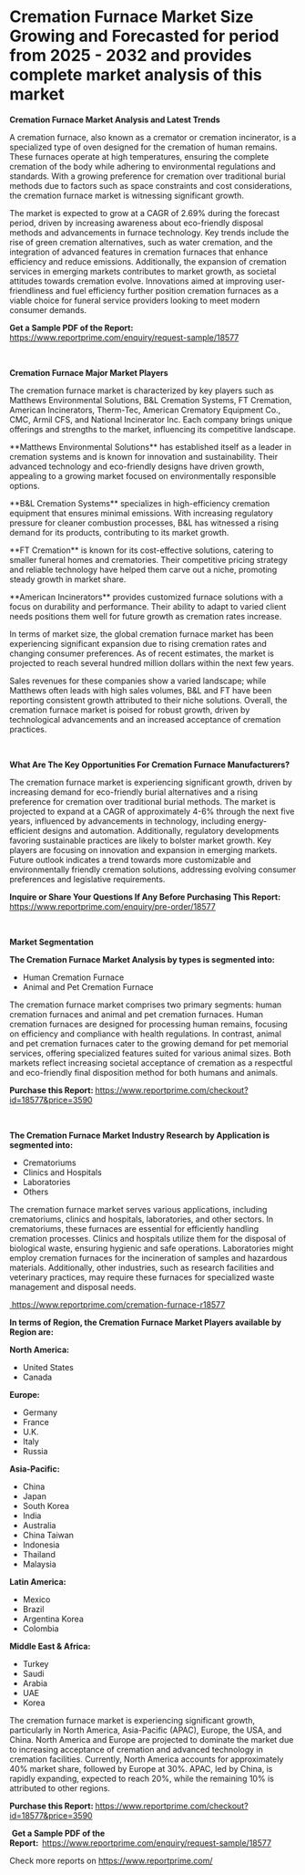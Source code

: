 <p><h1>Cremation Furnace Market Size Growing and Forecasted for period from 2025 - 2032 and provides complete market analysis of this market</h1></p><p><strong>Cremation Furnace Market Analysis and Latest Trends</strong></p>
<p><p>A cremation furnace, also known as a cremator or cremation incinerator, is a specialized type of oven designed for the cremation of human remains. These furnaces operate at high temperatures, ensuring the complete cremation of the body while adhering to environmental regulations and standards. With a growing preference for cremation over traditional burial methods due to factors such as space constraints and cost considerations, the cremation furnace market is witnessing significant growth. </p><p>The market is expected to grow at a CAGR of 2.69% during the forecast period, driven by increasing awareness about eco-friendly disposal methods and advancements in furnace technology. Key trends include the rise of green cremation alternatives, such as water cremation, and the integration of advanced features in cremation furnaces that enhance efficiency and reduce emissions. Additionally, the expansion of cremation services in emerging markets contributes to market growth, as societal attitudes towards cremation evolve. Innovations aimed at improving user-friendliness and fuel efficiency further position cremation furnaces as a viable choice for funeral service providers looking to meet modern consumer demands.</p></p>
<p><strong>Get a Sample PDF of the Report:&nbsp;</strong> <a href="https://www.reportprime.com/enquiry/request-sample/18577?utm_campaign=2866&utm_medium=2&utm_source=Github&utm_content=ia&utm_term=19032025&utm_id=cremation-furnace">https://www.reportprime.com/enquiry/request-sample/18577</a></p>
<p>&nbsp;</p>
<p><strong>Cremation Furnace Major Market Players</strong></p>
<p><p>The cremation furnace market is characterized by key players such as Matthews Environmental Solutions, B&L Cremation Systems, FT Cremation, American Incinerators, Therm-Tec, American Crematory Equipment Co., CMC, Armil CFS, and National Incinerator Inc. Each company brings unique offerings and strengths to the market, influencing its competitive landscape.</p><p>**Matthews Environmental Solutions** has established itself as a leader in cremation systems and is known for innovation and sustainability. Their advanced technology and eco-friendly designs have driven growth, appealing to a growing market focused on environmentally responsible options. </p><p>**B&L Cremation Systems** specializes in high-efficiency cremation equipment that ensures minimal emissions. With increasing regulatory pressure for cleaner combustion processes, B&L has witnessed a rising demand for its products, contributing to its market growth.</p><p>**FT Cremation** is known for its cost-effective solutions, catering to smaller funeral homes and crematories. Their competitive pricing strategy and reliable technology have helped them carve out a niche, promoting steady growth in market share.</p><p>**American Incinerators** provides customized furnace solutions with a focus on durability and performance. Their ability to adapt to varied client needs positions them well for future growth as cremation rates increase. </p><p>In terms of market size, the global cremation furnace market has been experiencing significant expansion due to rising cremation rates and changing consumer preferences. As of recent estimates, the market is projected to reach several hundred million dollars within the next few years.</p><p>Sales revenues for these companies show a varied landscape; while Matthews often leads with high sales volumes, B&L and FT have been reporting consistent growth attributed to their niche solutions. Overall, the cremation furnace market is poised for robust growth, driven by technological advancements and an increased acceptance of cremation practices.</p></p>
<p>&nbsp;</p>
<p><strong>What Are The Key Opportunities For Cremation Furnace Manufacturers?</strong></p>
<p><p>The cremation furnace market is experiencing significant growth, driven by increasing demand for eco-friendly burial alternatives and a rising preference for cremation over traditional burial methods. The market is projected to expand at a CAGR of approximately 4-6% through the next five years, influenced by advancements in technology, including energy-efficient designs and automation. Additionally, regulatory developments favoring sustainable practices are likely to bolster market growth. Key players are focusing on innovation and expansion in emerging markets. Future outlook indicates a trend towards more customizable and environmentally friendly cremation solutions, addressing evolving consumer preferences and legislative requirements.</p></p>
<p><strong>Inquire or Share Your Questions If Any Before Purchasing This Report:</strong> <a href="https://www.reportprime.com/enquiry/pre-order/18577?utm_campaign=2866&utm_medium=2&utm_source=Github&utm_content=ia&utm_term=19032025&utm_id=cremation-furnace">https://www.reportprime.com/enquiry/pre-order/18577</a></p>
<p>&nbsp;</p>
<p><strong>Market Segmentation</strong></p>
<p><strong>The Cremation Furnace Market Analysis by types is segmented into:</strong></p>
<p><ul><li>Human Cremation Furnace</li><li>Animal and Pet Cremation Furnace</li></ul></p>
<p><p>The cremation furnace market comprises two primary segments: human cremation furnaces and animal and pet cremation furnaces. Human cremation furnaces are designed for processing human remains, focusing on efficiency and compliance with health regulations. In contrast, animal and pet cremation furnaces cater to the growing demand for pet memorial services, offering specialized features suited for various animal sizes. Both markets reflect increasing societal acceptance of cremation as a respectful and eco-friendly final disposition method for both humans and animals.</p></p>
<p><strong>Purchase this Report:&nbsp;</strong><a href="https://www.reportprime.com/checkout?id=18577&price=3590&utm_campaign=2866&utm_medium=2&utm_source=Github&utm_content=ia&utm_term=19032025&utm_id=cremation-furnace">https://www.reportprime.com/checkout?id=18577&price=3590</a></p>
<p>&nbsp;</p>
<p><strong>The Cremation Furnace Market Industry Research by Application is segmented into:</strong></p>
<p><ul><li>Crematoriums</li><li>Clinics and Hospitals</li><li>Laboratories</li><li>Others</li></ul></p>
<p><p>The cremation furnace market serves various applications, including crematoriums, clinics and hospitals, laboratories, and other sectors. In crematoriums, these furnaces are essential for efficiently handling cremation processes. Clinics and hospitals utilize them for the disposal of biological waste, ensuring hygienic and safe operations. Laboratories might employ cremation furnaces for the incineration of samples and hazardous materials. Additionally, other industries, such as research facilities and veterinary practices, may require these furnaces for specialized waste management and disposal needs.</p></p>
<p><a href="https://www.reportprime.com/cremation-furnace-r18577?utm_campaign=2866&utm_medium=2&utm_source=Github&utm_content=ia&utm_term=19032025&utm_id=cremation-furnace">&nbsp;https://www.reportprime.com/cremation-furnace-r18577</a></p>
<p><strong>In terms of Region, the Cremation Furnace Market Players available by Region are:</strong></p>
<p>
    <p> <strong> North America: </strong>
        <ul>
            <li>United States</li>
            <li>Canada</li>
        </ul>
        </p> 
    <p> <strong> Europe: </strong>
        <ul>
            <li>Germany</li>
            <li>France</li>
            <li>U.K.</li>
            <li>Italy</li>
            <li>Russia</li>
        </ul>
        </p> 
    <p> <strong> Asia-Pacific: </strong>
        <ul>
            <li>China</li>
            <li>Japan</li>
            <li>South Korea</li>
            <li>India</li>
            <li>Australia</li>
            <li>China Taiwan</li>
            <li>Indonesia</li>
            <li>Thailand</li>
            <li>Malaysia</li>
        </ul>
        </p> 
    <p> <strong> Latin America: </strong>
        <ul>
            <li>Mexico</li>
            <li>Brazil</li>
            <li>Argentina Korea</li>
            <li>Colombia</li>
        </ul>
        </p> 
    <p> <strong> Middle East & Africa: </strong>
        <ul>
            <li>Turkey</li>
            <li>Saudi</li>
            <li>Arabia</li>
            <li>UAE</li>
            <li>Korea</li>
        </ul>
    </p>
    </p>
<p><p>The cremation furnace market is experiencing significant growth, particularly in North America, Asia-Pacific (APAC), Europe, the USA, and China. North America and Europe are projected to dominate the market due to increasing acceptance of cremation and advanced technology in cremation facilities. Currently, North America accounts for approximately 40% market share, followed by Europe at 30%. APAC, led by China, is rapidly expanding, expected to reach 20%, while the remaining 10% is attributed to other regions.</p></p>
<p><strong>Purchase this Report: </strong><a href="https://www.reportprime.com/checkout?id=18577&price=3590&utm_campaign=2866&utm_medium=2&utm_source=Github&utm_content=ia&utm_term=19032025&utm_id=cremation-furnace">https://www.reportprime.com/checkout?id=18577&price=3590</a></p>
<p>&nbsp;<strong>Get a Sample PDF of the Report:&nbsp;&nbsp;</strong><a href="https://www.reportprime.com/enquiry/request-sample/18577?utm_campaign=2866&utm_medium=2&utm_source=Github&utm_content=ia&utm_term=19032025&utm_id=cremation-furnace">https://www.reportprime.com/enquiry/request-sample/18577</a></p>
<p><strong></strong></p>
<p>Check more reports on <a href="https://www.reportprime.com/?utm_campaign=2866&utm_medium=2&utm_source=Github&utm_content=ia&utm_term=19032025&utm_id=cremation-furnace">https://www.reportprime.com/</a></p>
